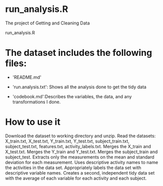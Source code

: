 # run_analysis.R
The project of Getting and Cleaning Data

run_analysis.R


The dataset includes the following files:
=========================================

- 'README.md'

- 'run.analysis.txt': Shows all the analysis done to get the tidy data

- 'codebook.md':Describes the variables, the data, and any transformations I done.

How to use it
=========================================
Download the dataset to working directory and unzip. 
Read the datasets: X_train.txt, X_test.txt, Y_train.txt, Y_test.txt, subject_train.txt, subject_test.txt, features.txt, activity_labels.txt. 
Merges the X_train and X_test.txt. Merges the Y_train and Y_test.txt. Merges the subject_train and subject_test. 
Extracts only the measurements on the mean and standard deviation for each measurement. 
Uses descriptive activity names to name the activities in the data set. 
Appropriately labels the data set with descriptive variable names. 
Creates a second, independent tidy data set with the average of each variable for each activity and each subject.
